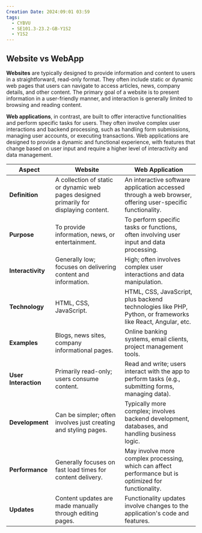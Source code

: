 ```yaml
---
Creation Date: 2024:09:01 03:59
tags:
  - CYBVU
  - SE101.3-23.2-GB-Y1S2
  - Y1S2
---
```

## Website vs WebApp

**Websites** are typically designed to provide information and content to users in a straightforward, read-only format. They often include static or dynamic web pages that users can navigate to access articles, news, company details, and other content. The primary goal of a website is to present information in a user-friendly manner, and interaction is generally limited to browsing and reading content.

**Web applications**, in contrast, are built to offer interactive functionalities and perform specific tasks for users. They often involve complex user interactions and backend processing, such as handling form submissions, managing user accounts, or executing transactions. Web applications are designed to provide a dynamic and functional experience, with features that change based on user input and require a higher level of interactivity and data management.

| Aspect               | Website                                           | Web Application                                   |
|----------------------|---------------------------------------------------|---------------------------------------------------|
| **Definition**       | A collection of static or dynamic web pages designed primarily for displaying content. | An interactive software application accessed through a web browser, offering user-specific functionality. |
| **Purpose**          | To provide information, news, or entertainment.   | To perform specific tasks or functions, often involving user input and data processing. |
| **Interactivity**    | Generally low; focuses on delivering content and information. | High; often involves complex user interactions and data manipulation. |
| **Technology**       | HTML, CSS, JavaScript.                           | HTML, CSS, JavaScript, plus backend technologies like PHP, Python, or frameworks like React, Angular, etc. |
| **Examples**         | Blogs, news sites, company informational pages.  | Online banking systems, email clients, project management tools. |
| **User Interaction** | Primarily read-only; users consume content.       | Read and write; users interact with the app to perform tasks (e.g., submitting forms, managing data). |
| **Development**      | Can be simpler; often involves just creating and styling pages. | Typically more complex; involves backend development, databases, and handling business logic. |
| **Performance**      | Generally focuses on fast load times for content delivery. | May involve more complex processing, which can affect performance but is optimized for functionality. |
| **Updates**          | Content updates are made manually through editing pages. | Functionality updates involve changes to the application's code and features. |